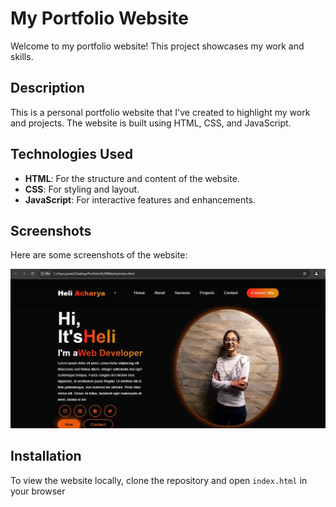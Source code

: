 # My Portfolio Website

Welcome to my portfolio website! This project showcases my work and skills. 

## Description

This is a personal portfolio website that I've created to highlight my work and projects. The website is built using HTML, CSS, and JavaScript. 

## Technologies Used

- **HTML**: For the structure and content of the website.
- **CSS**: For styling and layout.
- **JavaScript**: For interactive features and enhancements.

## Screenshots

Here are some screenshots of the website:

![Homepage](ss1.jpg)


## Installation

To view the website locally, clone the repository and open `index.html` in your browser